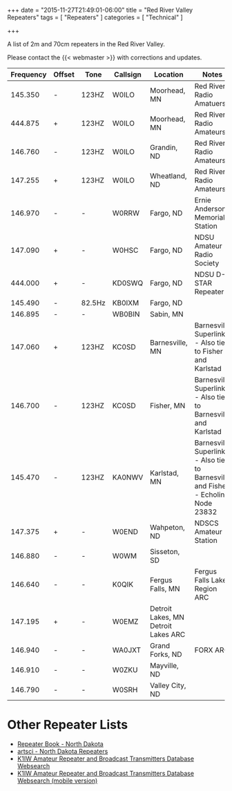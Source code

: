 +++
date = "2015-11-27T21:49:01-06:00"
title = "Red River Valley Repeaters"
tags = [ "Repeaters" ]
categories = [ "Technical" ]

+++

A list of 2m and 70cm repeaters in the Red River Valley. 
<!--more-->
Please contact the {{< webmaster >}}  with corrections and updates.

Frequency | Offset | Tone | Callsign | Location | Notes
----------|--------|------|----------|----------|------
145.350 | - | 123HZ | W0ILO | Moorhead, MN | Red River Radio Amatuers
444.875 | + | 123HZ | W0ILO | Moorhead, MN | Red River Radio Amateurs
146.760 | - | 123HZ | W0ILO | Grandin, ND | Red River Radio Amateurs
147.255 | + | 123HZ | W0ILO | Wheatland, ND | Red River Radio Amateurs
146.970 | - | - | W0RRW | Fargo, ND | Ernie Anderson Memorial Station
147.090 | + | - | W0HSC | Fargo, ND | NDSU Amateur Radio Society
444.000 | + | - | KD0SWQ | Fargo, ND | NDSU D-STAR Repeater
145.490 | - | 82.5Hz | KB0IXM | Fargo, ND | 
146.895 | - | - | WB0BIN | Sabin, MN | 
147.060 | + | 123HZ | KC0SD | Barnesville, MN | Barnesville Superlink - Also tied to Fisher and Karlstad
146.700 | - | 123HZ | KC0SD | Fisher, MN | Barnesville Superlink - Also tied to Barnesville and Karlstad
145.470 | - | 123HZ | KA0NWV | Karlstad, MN | Barnesville Superlink - Also tied to Barnesville and Fisher - Echolink Node 23832
147.375 | + | - | W0END | Wahpeton, ND | NDSCS Amateur Station
146.880 | - | - | W0WM | Sisseton, SD | 
146.640 | - | - | K0QIK | Fergus Falls, MN | Fergus Falls Lake Region ARC
147.195 | + | - | W0EMZ | Detroit Lakes, MN Detroit Lakes ARC
146.940 | - | - | WA0JXT | Grand Forks, ND | FORX ARC
146.910 | - | - | W0ZKU | Mayville, ND | 
146.790 | - | - | W0SRH | Valley City, ND | 

# Other Repeater Lists

* [Repeater Book - North Dakota](https://www.repeaterbook.com/repeaters/index.php?state_id=38)
* [artsci - North Dakota Repeaters](http://www.artscipub.com/repeaters/search/index.asp?state=North-Dakota)
* [K1IW Amateur Repeater and Broadcast Transmitters Database Websearch](http://rptr.amateur-radio.net/)
* [K1IW Amateur Repeater and Broadcast Transmitters Database Websearch (mobile version)](http://rptr.amateur-radio.net/mobile.html)
